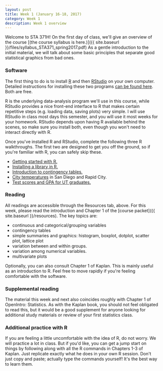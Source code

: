 ```yaml
---
layout: post
title: Week 1 (January 16-18, 2017)
category: Week 1 
description: Week 1 overview
---
```


Welcome to STA 371H!  On the first day of class, we'll give an overview of the course [(the course syllabus is here.)]({{ site.baseurl }}/files/syllabus_STA371_spring2017.pdf)  As a gentle introduction to the initial material, we will talk about some basic principles that separate good statistical graphics from bad ones.  

### Software

The first thing to do is to install [R](http://www.r-project.org) and then [RStudio](http://www.rstudio.org) on your own computer.  Detailed instructions for installing these two programs [can be found here](http://jgscott.github.io/teaching/r/basics/installing_R.html).  Both are free.

R is the underlying data-analysis program we'll use in this course, while RStudio provides a nice front-end interface to R that makes certain repetitive steps (e.g. loading data, saving plots) very simple.   I will use RStudio in class most days this semester, and you will use it most weeks for your homework.  RStudio depends upon having R available behind the scenes, so make sure you install both, even though you won't need to interact directly with R.

Once you've installed R and RStudio, complete the following three R walkthroughs.  The first two are designed to get you off the ground, so if you're familiar with R, you can safely skip these.   
- [Getting started with R.](http://jgscott.github.io/teaching/r/heights/heights.html)   
- [Installing a library in R.](http://jgscott.github.io/teaching/r/basics/installing_library.html)    
- [Introduction to contingency tables.](http://jgscott.github.io/teaching/r/titanic/titanic.html)  
- [City temperatures](http://jgscott.github.io/teaching/r/citytemps/citytemps.html) in San Diego and Rapid City.   
- [Test scores and GPA for UT graduates.](http://jgscott.github.io/teaching/r/sat/sat.html)    

### Reading

All readings are accessible through the Resources tab, above.  For this week, please read the introduction and Chapter 1 of the [course packet]({{ site.baseurl }}/resources).  The key topics are:  
- continuous and categorical/grouping variables  
- contingency tables  
- simple summaries and graphics: histogram, boxplot, dotplot, scatter plot, lattice plot  
- variation between and within groups.  
- variation among numerical variables.  
- multivariate plots  

Optionally, you can also consult Chapter 1 of Kaplan.  This is mainly useful as an introduction to R.  Feel free to move rapidly if you're feeling comfortable with the software.  

### Supplemental reading

The material this week and next also coincides roughly with Chapter 1 of OpenIntro: Statistics.  As with the Kaplan book, you should not feel obligated to read this, but it would be a good supplement for anyone looking for additional study materials or review of your first statistics class.   

### Additional practice with R  

If you are feeling a little uncomfortable with the idea of R, do not worry.  We will practice a lot in class.  But if you'd like, you can get a jump start on things by following along with all the R commands in Chapters 1-3 of Kaplan.  Just replicate exactly what he does in your own R session.  Don't just copy and paste; actually type the commands yourself!  It's the best way to learn them.

